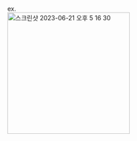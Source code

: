
ex.  
<img width="277" alt="스크린샷 2023-06-21 오후 5 16 30" src="https://github.com/EUN-HA-CHOI/ex.Project-ForeverPet-/assets/97012561/8bb92266-cfc3-45d2-bf70-58716f9a12f8">
